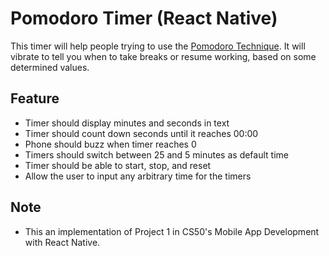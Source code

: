 # Pomodoro Timer (React Native)
This timer will help people trying to use the [Pomodoro Technique](https://en.wikipedia.org/wiki/Pomodoro_Technique).
It will vibrate to tell you when to take breaks or resume working, based on some
determined values.

## Feature
- Timer should display minutes and seconds in text
- Timer should count down seconds until it reaches 00:00
- Phone should buzz when timer reaches 0
- Timers should switch between 25 and 5 minutes as default time
- Timer should be able to start, stop, and reset
- Allow the user to input any arbitrary time for the timers

## Note
- This an implementation of Project 1 in CS50's Mobile App Development with React Native.
